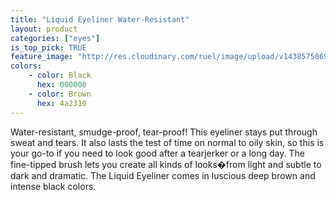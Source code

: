 ```yaml
---
title: "Liquid Eyeliner Water-Resistant"
layout: product
categories: ["eyes"]
is_top_pick: TRUE
feature_image: "http://res.cloudinary.com/ruel/image/upload/v1438575069/fashion21/picture-25.jpg"
colors:
    - color: Black
      hex: 000000
    - color: Brown
      hex: 4a2310
---
```

Water-resistant, smudge-proof, tear-proof! This eyeliner stays put through sweat and tears. It also lasts the test of time on normal to oily skin, so this is your go-to if you need to look good after a tearjerker or a long day. The fine-tipped brush lets you create all kinds of looks�from light and subtle to dark and dramatic. The Liquid Eyeliner comes in luscious deep brown and intense black colors.